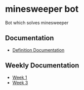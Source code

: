 # minesweeper bot

Bot which solves minesweeper

## Documentation
-   [Definition Documentation](https://github.com/KaimioL/minesweeper-bot/blob/master/documentation/Definition-Documentation.md)

## Weekly Documentation
-   [Week 1](https://github.com/KaimioL/minesweeper-bot/blob/master/documentation/Week-1.md)
-   [Week 3](https://github.com/KaimioL/minesweeper-bot/blob/master/documentation/Week-3.md)